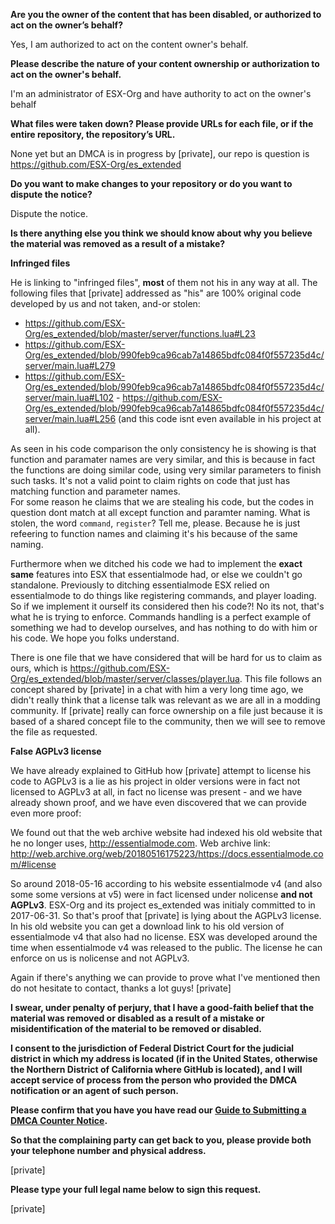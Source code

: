 **Are you the owner of the content that has been disabled, or authorized to act on the owner’s behalf?**

Yes, I am authorized to act on the content owner's behalf.

**Please describe the nature of your content ownership or authorization to act on the owner's behalf.**

I'm an administrator of ESX-Org and have authority to act on the owner's behalf

**What files were taken down? Please provide URLs for each file, or if the entire repository, the repository’s URL.**

None yet but an DMCA is in progress by [private], our repo is question is https://github.com/ESX-Org/es_extended

**Do you want to make changes to your repository or do you want to dispute the notice?**

Dispute the notice.  

**Is there anything else you think we should know about why you believe the material was removed as a result of a mistake?**

**Infringed files**  

He is linking to "infringed files", **most** of them not his in any way at all. The following files that [private] addressed as "his" are 100% original code developed by us and not taken, and-or stolen:

- https://github.com/ESX-Org/es_extended/blob/master/server/functions.lua#L23  
- https://github.com/ESX-Org/es_extended/blob/990feb9ca96cab7a14865bdfc084f0f557235d4c/server/main.lua#L279  
- https://github.com/ESX-Org/es_extended/blob/990feb9ca96cab7a14865bdfc084f0f557235d4c/server/main.lua#L102 - https://github.com/ESX-Org/es_extended/blob/990feb9ca96cab7a14865bdfc084f0f557235d4c/server/main.lua#L256 (and this code isnt even available in his project at all).  

As seen in his code comparison the only consistency he is showing is that function and paramater names are very similar, and this is because in fact the functions are doing similar code, using very similar parameters to finish such tasks. It's not a valid point to claim rights on code that just has matching function and parameter names.  
For some reason he claims that we are stealing his code, but the codes in question dont match at all except function and paramter naming. What is stolen, the word `command`, `register`? Tell me, please. Because he is just refeering to function names and claiming it's his because of the same naming.  

Furthermore when we ditched his code we had to implement the **exact same** features into ESX that essentialmode had, or else we couldn't go standalone. Previously to ditching essentialmode ESX relied on essentialmode to do things like registering commands, and player loading. So if we implement it ourself its considered then his code?! No its not, that's what he is trying to enforce. Commands handling is a perfect example of something we had to develop ourselves, and has nothing to do with him or his code. We hope you folks understand.  

There is one file that we have considered that will be hard for us to claim as ours, which is https://github.com/ESX-Org/es_extended/blob/master/server/classes/player.lua. This file follows an concept shared by [private] in a chat with him a very long time ago, we didn't really think that a license talk was relevant as we are all in a modding community. If [private] really can force ownership on a file just because it is based of a shared concept file to the community, then we will see to remove the file as requested.  

**False AGPLv3 license**

We have already explained to GitHub how [private] attempt to license his code to AGPLv3 is a lie as his project in older versions were in fact not licensed to AGPLv3 at all, in fact no license was present - and we have already shown proof, and we have even discovered that we can provide even more proof:

We found out that the web archive website had indexed his old website that he no longer uses, http://essentialmode.com.
Web archive link: http://web.archive.org/web/20180516175223/https://docs.essentialmode.com/#license

So around 2018-05-16 according to his website essentialmode v4 (and also some some versions at v5) were in fact licensed under nolicense **and not AGPLv3**. ESX-Org and its project es_extended was initialy committed to in 2017-06-31. So that's proof that [private] is lying about the AGPLv3 license. In his old website you can get a download link to his old version of essentialmode v4 that also had no license. ESX was developed around the time when essentialmode v4 was released to the public. The license he can enforce on us is nolicense and not AGPLv3.

Again if there's anything we can provide to prove what I've mentioned then do not hesitate to contact, thanks a lot guys!
[private]  

**I swear, under penalty of perjury, that I have a good-faith belief that the material was removed or disabled as a result of a mistake or misidentification of the material to be removed or disabled.**

**I consent to the jurisdiction of Federal District Court for the judicial district in which my address is located (if in the United States, otherwise the Northern District of California where GitHub is located), and I will accept service of process from the person who provided the DMCA notification or an agent of such person.**

**Please confirm that you have you have read our <a href="https://help.github.com/articles/guide-to-submitting-a-dmca-counter-notice/">Guide to Submitting a DMCA Counter Notice</a>.**

**So that the complaining party can get back to you, please provide both your telephone number and physical address.**

[private]  

**Please type your full legal name below to sign this request.**

[private]  
